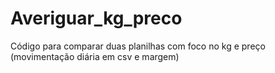 # Averiguar_kg_preco
Código para comparar duas planilhas com foco no kg e preço (movimentação diária em csv e margem)

